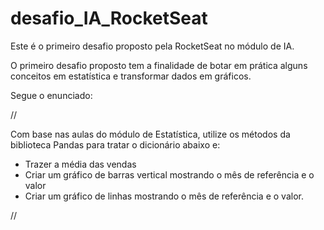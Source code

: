 # desafio_IA_RocketSeat

Este é o primeiro desafio proposto pela RocketSeat no módulo de IA.

O primeiro desafio proposto tem a finalidade de botar em prática alguns conceitos em estatística e transformar dados em gráficos.

Segue o enunciado:

//

Com base nas aulas do módulo de Estatística, utilize os métodos da biblioteca Pandas para tratar o dicionário abaixo e:
- Trazer a média das vendas
- Criar um gráfico de barras vertical mostrando o mês de referência e o valor
- Criar um gráfico de linhas mostrando o mês de referência e o valor.

//